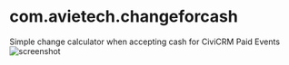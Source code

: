 # com.avietech.changeforcash
Simple change calculator when accepting cash for CiviCRM Paid Events
![screenshot](https://https://raw.githubusercontent.com/jboeke/com.avietech.changeforcash/gh-pages/images/changeforcash.png)
